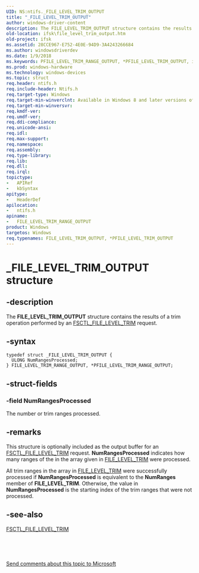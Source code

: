 ```yaml
---
UID: NS:ntifs._FILE_LEVEL_TRIM_OUTPUT
title: "_FILE_LEVEL_TRIM_OUTPUT"
author: windows-driver-content
description: The FILE_LEVEL_TRIM_OUTPUT structure contains the results of a trim operation performed by an FSCTL_FILE_LEVEL_TRIM request.
old-location: ifsk\file_level_trim_output.htm
old-project: ifsk
ms.assetid: 28CCE967-E752-4E0E-94D9-3A4243266684
ms.author: windowsdriverdev
ms.date: 1/9/2018
ms.keywords: PFILE_LEVEL_TRIM_RANGE_OUTPUT, *PFILE_LEVEL_TRIM_OUTPUT, ifsk.file_level_trim_output, ntifs/FILE_LEVEL_TRIM_RANGE, FILE_LEVEL_TRIM_OUTPUT, FILE_LEVEL_TRIM_RANGE_OUTPUT structure [Installable File System Drivers], _FILE_LEVEL_TRIM_OUTPUT, PFILE_LEVEL_TRIM_RANGE_OUTPUT structure pointer [Installable File System Drivers], ntifs/PFILE_LEVEL_TRIM_RANGE_OUTPUT, FILE_LEVEL_TRIM_RANGE_OUTPUT, FILE_LEVEL_TRIM_OUTPUT structure [Installable File System Drivers]
ms.prod: windows-hardware
ms.technology: windows-devices
ms.topic: struct
req.header: ntifs.h
req.include-header: Ntifs.h
req.target-type: Windows
req.target-min-winverclnt: Available in Windows 8 and later versions of Windows.
req.target-min-winversvr: 
req.kmdf-ver: 
req.umdf-ver: 
req.ddi-compliance: 
req.unicode-ansi: 
req.idl: 
req.max-support: 
req.namespace: 
req.assembly: 
req.type-library: 
req.lib: 
req.dll: 
req.irql: 
topictype:
-	APIRef
-	kbSyntax
apitype:
-	HeaderDef
apilocation:
-	ntifs.h
apiname:
-	FILE_LEVEL_TRIM_RANGE_OUTPUT
product: Windows
targetos: Windows
req.typenames: FILE_LEVEL_TRIM_OUTPUT, *PFILE_LEVEL_TRIM_OUTPUT
---
```


# _FILE_LEVEL_TRIM_OUTPUT structure


## -description


The <b>FILE_LEVEL_TRIM_OUTPUT</b> structure contains the results of a trim operation performed by an <a href="https://msdn.microsoft.com/library/windows/hardware/hh451098">FSCTL_FILE_LEVEL_TRIM</a> request.


## -syntax


````
typedef struct _FILE_LEVEL_TRIM_OUTPUT {
  ULONG NumRangesProcessed;
} FILE_LEVEL_TRIM_RANGE_OUTPUT, *PFILE_LEVEL_TRIM_RANGE_OUTPUT;
````


## -struct-fields




### -field NumRangesProcessed

The number or trim ranges processed.


## -remarks


This structure is optionally included as the output buffer for an <a href="https://msdn.microsoft.com/library/windows/hardware/hh451098">FSCTL_FILE_LEVEL_TRIM</a> request. <b>NumRangesProcessed</b> indicates how many ranges of the in the array given in <a href="..\ntifs\ns-ntifs-_file_level_trim.md">FILE_LEVEL_TRIM</a> were processed.

All trim ranges in the array in <a href="..\ntifs\ns-ntifs-_file_level_trim.md">FILE_LEVEL_TRIM</a> were successfully processed if  <b>NumRangesProcessed</b> is equivalent to the <b>NumRanges</b> member of <b>FILE_LEVEL_TRIM</b>. Otherwise, the value in <b>NumRangesProcessed</b> is the starting index of the trim ranges that were not processed.



## -see-also

<a href="https://msdn.microsoft.com/library/windows/hardware/hh451098">FSCTL_FILE_LEVEL_TRIM</a>

 

 

<a href="mailto:wsddocfb@microsoft.com?subject=Documentation%20feedback [ifsk\ifsk]:%20FILE_LEVEL_TRIM_OUTPUT structure%20 RELEASE:%20(1/9/2018)&amp;body=%0A%0APRIVACY STATEMENT%0A%0AWe use your feedback to improve the documentation. We don't use your email address for any other purpose, and we'll remove your email address from our system after the issue that you're reporting is fixed. While we're working to fix this issue, we might send you an email message to ask for more info. Later, we might also send you an email message to let you know that we've addressed your feedback.%0A%0AFor more info about Microsoft's privacy policy, see http://privacy.microsoft.com/en-us/default.aspx." title="Send comments about this topic to Microsoft">Send comments about this topic to Microsoft</a>

